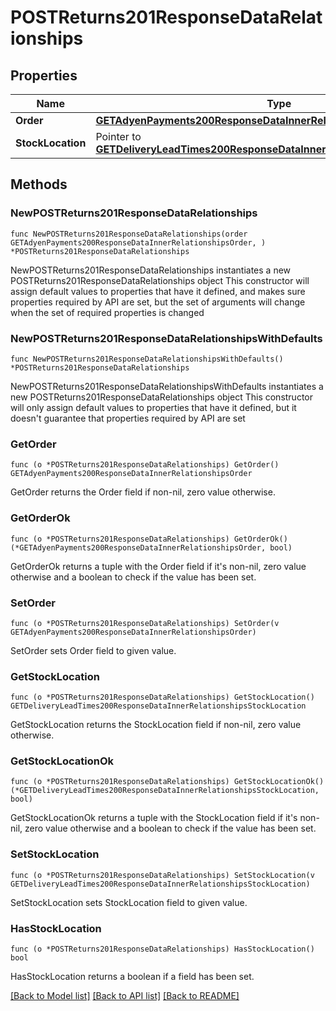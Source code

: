 # POSTReturns201ResponseDataRelationships

## Properties

Name | Type | Description | Notes
------------ | ------------- | ------------- | -------------
**Order** | [**GETAdyenPayments200ResponseDataInnerRelationshipsOrder**](GETAdyenPayments200ResponseDataInnerRelationshipsOrder.md) |  | 
**StockLocation** | Pointer to [**GETDeliveryLeadTimes200ResponseDataInnerRelationshipsStockLocation**](GETDeliveryLeadTimes200ResponseDataInnerRelationshipsStockLocation.md) |  | [optional] 

## Methods

### NewPOSTReturns201ResponseDataRelationships

`func NewPOSTReturns201ResponseDataRelationships(order GETAdyenPayments200ResponseDataInnerRelationshipsOrder, ) *POSTReturns201ResponseDataRelationships`

NewPOSTReturns201ResponseDataRelationships instantiates a new POSTReturns201ResponseDataRelationships object
This constructor will assign default values to properties that have it defined,
and makes sure properties required by API are set, but the set of arguments
will change when the set of required properties is changed

### NewPOSTReturns201ResponseDataRelationshipsWithDefaults

`func NewPOSTReturns201ResponseDataRelationshipsWithDefaults() *POSTReturns201ResponseDataRelationships`

NewPOSTReturns201ResponseDataRelationshipsWithDefaults instantiates a new POSTReturns201ResponseDataRelationships object
This constructor will only assign default values to properties that have it defined,
but it doesn't guarantee that properties required by API are set

### GetOrder

`func (o *POSTReturns201ResponseDataRelationships) GetOrder() GETAdyenPayments200ResponseDataInnerRelationshipsOrder`

GetOrder returns the Order field if non-nil, zero value otherwise.

### GetOrderOk

`func (o *POSTReturns201ResponseDataRelationships) GetOrderOk() (*GETAdyenPayments200ResponseDataInnerRelationshipsOrder, bool)`

GetOrderOk returns a tuple with the Order field if it's non-nil, zero value otherwise
and a boolean to check if the value has been set.

### SetOrder

`func (o *POSTReturns201ResponseDataRelationships) SetOrder(v GETAdyenPayments200ResponseDataInnerRelationshipsOrder)`

SetOrder sets Order field to given value.


### GetStockLocation

`func (o *POSTReturns201ResponseDataRelationships) GetStockLocation() GETDeliveryLeadTimes200ResponseDataInnerRelationshipsStockLocation`

GetStockLocation returns the StockLocation field if non-nil, zero value otherwise.

### GetStockLocationOk

`func (o *POSTReturns201ResponseDataRelationships) GetStockLocationOk() (*GETDeliveryLeadTimes200ResponseDataInnerRelationshipsStockLocation, bool)`

GetStockLocationOk returns a tuple with the StockLocation field if it's non-nil, zero value otherwise
and a boolean to check if the value has been set.

### SetStockLocation

`func (o *POSTReturns201ResponseDataRelationships) SetStockLocation(v GETDeliveryLeadTimes200ResponseDataInnerRelationshipsStockLocation)`

SetStockLocation sets StockLocation field to given value.

### HasStockLocation

`func (o *POSTReturns201ResponseDataRelationships) HasStockLocation() bool`

HasStockLocation returns a boolean if a field has been set.


[[Back to Model list]](../README.md#documentation-for-models) [[Back to API list]](../README.md#documentation-for-api-endpoints) [[Back to README]](../README.md)



